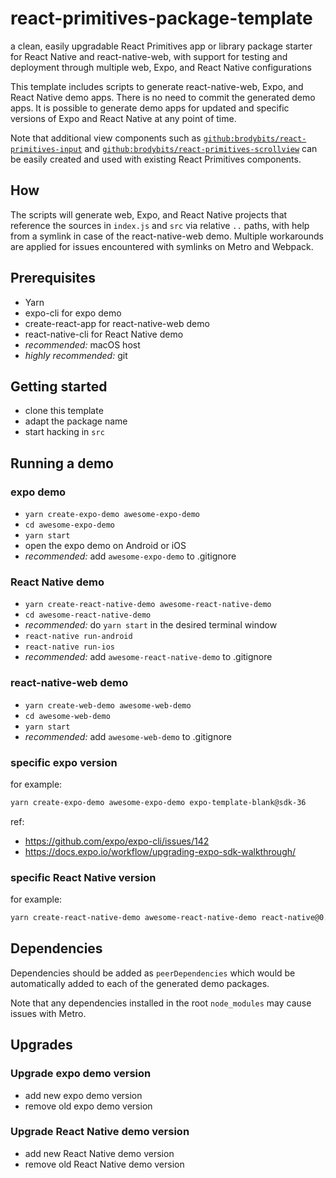 # react-primitives-package-template

a clean, easily upgradable React Primitives app or library package starter for React Native and react-native-web, with support for testing and deployment through multiple web, Expo, and React Native configurations

This template includes scripts to generate react-native-web, Expo, and React Native demo apps. There is no need to commit the generated demo apps. It is possible to generate demo apps for updated and specific versions of Expo and React Native at any point of time.

Note that additional view components such as [`github:brodybits/react-primitives-input`](https://github.com/brodybits/react-primitives-input) and [`github:brodybits/react-primitives-scrollview`](https://github.com/brodybits/react-primitives-scrollview) can be easily created and used with existing React Primitives components.

## How

The scripts will generate web, Expo, and React Native projects that reference the sources in `index.js` and `src` via relative `..` paths, with help from a symlink in case of the react-native-web demo. Multiple workarounds are applied for issues encountered with symlinks on Metro and Webpack.

## Prerequisites

- Yarn
- expo-cli for expo demo
- create-react-app for react-native-web demo
- react-native-cli for React Native demo
- *recommended:* macOS host
- *highly recommended:* git

## Getting started

- clone this template
- adapt the package name
- start hacking in `src`

## Running a demo

### expo demo

- `yarn create-expo-demo awesome-expo-demo`
- `cd awesome-expo-demo`
- `yarn start`
- open the expo demo on Android or iOS
- *recommended:* add `awesome-expo-demo` to .gitignore

### React Native demo

- `yarn create-react-native-demo awesome-react-native-demo`
- `cd awesome-react-native-demo`
- *recommended:* do `yarn start` in the desired terminal window
- `react-native run-android`
- `react-native run-ios`
- *recommended:* add `awesome-react-native-demo` to .gitignore

### react-native-web demo

- `yarn create-web-demo awesome-web-demo`
- `cd awesome-web-demo`
- `yarn start`
- *recommended:* add `awesome-web-demo` to .gitignore

### specific expo version

for example:

```sh
yarn create-expo-demo awesome-expo-demo expo-template-blank@sdk-36
```

ref:

- <https://github.com/expo/expo-cli/issues/142>
- <https://docs.expo.io/workflow/upgrading-expo-sdk-walkthrough/>

### specific React Native version

for example:

```sh
yarn create-react-native-demo awesome-react-native-demo react-native@0.61
```

## Dependencies

Dependencies should be added as `peerDependencies` which would be automatically added to each of the generated demo packages.

Note that any dependencies installed in the root `node_modules` may cause issues with Metro.

## Upgrades

### Upgrade expo demo version

- add new expo demo version
- remove old expo demo version

### Upgrade React Native demo version

- add new React Native demo version
- remove old React Native demo version
